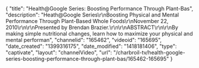 {
    "title": "Health@Google Series: Boosting Performance Through Plant-Bas",
    "description": "Heath@Google Series\r\nBoosting Physical and Mental Performance Through Plant-Based Whole Foods\r\nNovember 22, 2010\r\n\r\nPresented by Brendan Brazier.\r\n\r\nABSTRACT\r\n\r\nBy making simple nutritional changes, learn how to maximize your physical and mental performan",
    "channelid": "165462",
    "videoid": "165695",
    "date_created": "1399316175",
    "date_modified": "1418181406",
    "type": "captivate",
    "layout": "channelVideo",
    "url": "\/charbroil-tv\/health-google-series-boosting-performance-through-plant-bas\/165462-165695"
}